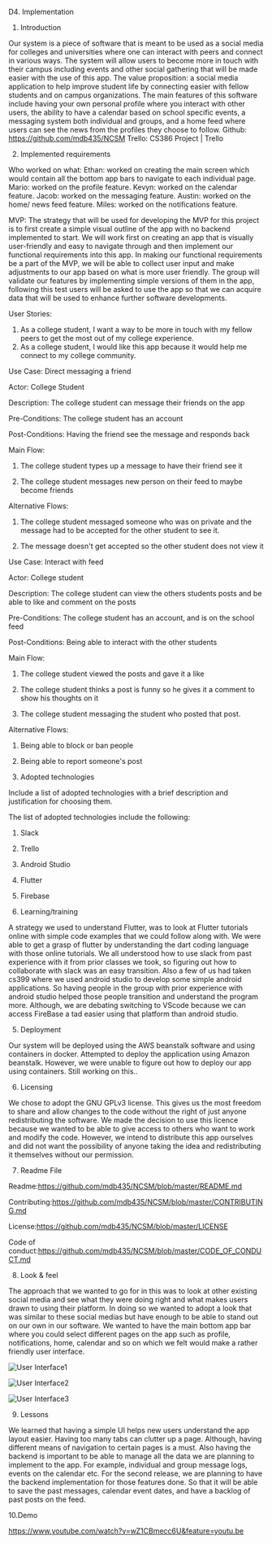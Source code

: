 D4. Implementation


1. Introduction 


Our system is a piece of software that is meant to be used as a social media for colleges and 
universities where one can interact with peers and connect in various ways. The system will 
allow users to become more in touch with their campus including events and other social 
gathering that will be made easier with the use of this app. The value proposition: a social media 
application to help improve student life by connecting easier with fellow students and on campus 
organizations. The main features of this software include having your own personal profile 
where you interact with other users, the ability to have a calendar based on school specific 
events, a messaging system both individual and groups, and a home feed where users can see 
the news from the profiles they choose to follow.
Github: https://github.com/mdb435/NCSM
Trello:  CS386 Project | Trello


2. Implemented requirements


Who worked on what:
Ethan: worked on creating the main screen which would contain all the bottom app bars to 
navigate to each individual page.
Mario: worked on the profile feature.
Kevyn: worked on the calendar feature.
Jacob: worked on the messaging feature.
Austin: worked on the home/ news feed feature.
Miles: worked on the notifications feature.


MVP: The strategy that will be used for developing the MVP for this project is to first create a 
simple visual outline of the app with no backend implemented to start. We will work first on 
creating an app that is visually user-friendly and easy to navigate through and then implement 
our functional requirements into this app. In making our functional requirements be a part of the 
MVP, we will be able to collect user input and make adjustments to our app based on what is 
more user friendly. The group will validate our features by implementing simple versions of them 
in the app, following this test users will be asked to use the app so that we can acquire data that 
will be used to enhance further software developments.


User Stories:

1. As a college student, I want a way to be more in touch with my fellow peers to get the most out of my college experience.
2. As a college student, I would like this app because it would help me connect to my college community.

Use Case: Direct messaging a friend

Actor: College Student

Description: The college student can message their friends on the app

Pre-Conditions: The college student has an account

Post-Conditions: Having the friend see the message and responds back

Main Flow:

1. The college student types up a message to have their friend see it

2. The college student messages new person on their feed to maybe become friends

Alternative Flows:

1. The college student messaged someone who was on private and the message had to be accepted for the other student to see it.

2. The message doesn't get accepted so the other student does not view it



Use Case: Interact with feed

Actor: College student

Description: The college student can view the others students posts and be able to like and comment on the posts

Pre-Conditions: The college student has an account, and is on the school feed

Post-Conditions: Being able to interact with the other students

Main Flow:

1. The college student viewed the posts and gave it a like

2. The college student thinks a post is funny so he gives it a comment to show his thoughts 
on it

3. The college student messaging the student who posted that post.

Alternative Flows:

1. Being able to block or ban people

2. Being able to report someone's post



3. Adopted technologies

 Include a list of adopted technologies with a brief description and justification for choosing 
 them. 


The list of adopted technologies include the following:

1. Slack

2. Trello

3. Android Studio

4. Flutter

5. Firebase



4. Learning/training 

A strategy we used to understand Flutter, was to look at Flutter tutorials online with simple code 
examples that we could follow along with. We were able to get a grasp of flutter by 
understanding the dart coding language with those online tutorials. We all understood how to 
use slack from past experience with it from prior classes we took, so figuring out how to 
collaborate with slack was an easy transition. Also a few of us had taken cs399 where we used 
android studio to develop some simple android applications. So having people in the group with 
prior experience with android studio helped those people transition and understand the program 
more. Although, we are debating switching to VScode because we can access FireBase a tad 
easier using that platform than android studio. 


5. Deployment 

Our system will be deployed using the AWS beanstalk software and using containers in docker. 
Attempted to deploy the application using Amazon beanstalk. However, we were unable to 
figure out how to deploy our app using containers. Still working on this.. 


6. Licensing 

We chose to adopt the GNU GPLv3 license. This gives us the most freedom to share and allow 
changes to the code without the right of just anyone redistributing the software. We made the 
decision to use this licence because we wanted to be able to give access to others who want to
work and modify the code. However, we intend to distribute this app ourselves and did not want 
the possibility of anyone taking the idea and redistributing it themselves without our permission.


7. Readme File

Readme:https://github.com/mdb435/NCSM/blob/master/README.md

Contributing:https://github.com/mdb435/NCSM/blob/master/CONTRIBUTING.md

License:https://github.com/mdb435/NCSM/blob/master/LICENSE

Code of conduct:https://github.com/mdb435/NCSM/blob/master/CODE_OF_CONDUCT.md


8. Look & feel 

The approach that we wanted to go for in this was to look at other existing social media and see 
what they were doing right and what makes users drawn to using their platform. In doing so we 
wanted to adopt a look that was similar to these social medias but have enough to be able to 
stand out on our own in our software. We wanted to have the main bottom app bar where you 
could select different pages on the app such as profile, notifications, home, calendar and so on 
which we felt would make a rather friendly user interface.


![User Interface1](feed.PNG)


![User Interface2](demoPicTwo.PNG)


![User Interface3](demoPicThree.PNG)



9. Lessons 

We learned that having a simple UI helps new users understand the app layout easier. 
Having too many tabs can clutter up a page. Although, having different means of navigation to 
certain pages is a must. Also having the backend is important to be able to manage all the data
we are planning to implement to the app. For example, individual and group message logs, 
events on the calendar etc. For the second release, we are planning to have the backend 
implementation for those features done. So that it will be able to save the past messages, 
calendar event dates, and have a backlog of past posts on the feed. 


10.Demo 

https://www.youtube.com/watch?v=wZ1CBmecc6U&feature=youtu.be

